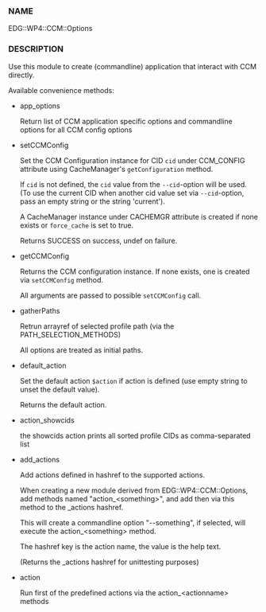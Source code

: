 
### NAME

EDG::WP4::CCM::Options

### DESCRIPTION

Use this module to create (commandline) application that interact with CCM directly.

Available convenience methods:

- app\_options

    Return list of CCM application specific options and
    commandline options for all CCM config options

- setCCMConfig

    Set the CCM Configuration instance for CID `cid` under CCM\_CONFIG attribute
    using CacheManager's `getConfiguration` method.

    If `cid` is not defined, the `cid` value from the `--cid`-option will be used.
    (To use the current CID when another cid value set via `--cid`-option, pass an empty
    string or the string 'current').

    A CacheManager instance under CACHEMGR attribute is created if none exists
    or `force_cache` is set to true.

    Returns SUCCESS on success, undef on failure.

- getCCMConfig

    Returns the CCM configuration instance.
    If none exists, one is created via `setCCMConfig` method.

    All arguments are passed to possible `setCCMConfig` call.

- gatherPaths

    Retrun arrayref of selected profile path (via the PATH\_SELECTION\_METHODS)

    All options are treated as initial paths.

- default\_action

    Set the default action `$action` if action is defined
    (use empty string to unset the default value).

    Returns the default action.

- action\_showcids

    the showcids action prints all sorted profile CIDs as comma-separated list

- add\_actions

    Add actions defined in hashref to the supported actions.

    When creating a new module derived from EDG::WP4::CCM::Options,
    add methods named "action\_&lt;something>", and add then via this method
    to the \_actions hashref.

    This will create a commandline option "--something", if selected,
    will execute the action\_&lt;something> method.

    The hashref key is the action name, the value is the help text.

    (Returns the \_actions hashref for unittesting purposes)

- action

    Run first of the predefined actions via the action\_&lt;actionname> methods
